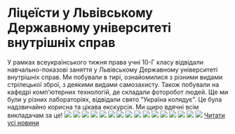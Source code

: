 
# Ліцеїсти у Львівському Державному університеті внутрішніх справ
У рамках всеукраїнського тижня права учні 10-Г класу відвідали навчально-показові заняття у Львівському Державному університеті внутрішніх справ. Ми побували в тирі, ознайомилися з різними видами стрілецької зброї, з деякими видами самозахисту. Також побували на кафедрі комп'ютерних технологій, де складали фоторобот людей. Ще ми були у різних лабораторіях, відвідали свято "Україна колядує". Це була надзвичайно корисна та цікава екскурсія. Ми щиро вдячні всім викладачам за це!
![](/images/ліцеїсти-у-львівському-державному-університеті-внутрішніх/10bzd.jpg)
![](/images/ліцеїсти-у-львівському-державному-університеті-внутрішніх/11bzd.jpg)
![](/images/ліцеїсти-у-львівському-державному-університеті-внутрішніх/12bzd.jpg)
![](/images/ліцеїсти-у-львівському-державному-університеті-внутрішніх/13bzd.jpg)
![](/images/ліцеїсти-у-львівському-державному-університеті-внутрішніх/14bzd.jpg)
![](/images/ліцеїсти-у-львівському-державному-університеті-внутрішніх/15bzd.jpg)
![](/images/ліцеїсти-у-львівському-державному-університеті-внутрішніх/16bzd.jpg)
![](/images/ліцеїсти-у-львівському-державному-університеті-внутрішніх/1bzd.jpg)
![](/images/ліцеїсти-у-львівському-державному-університеті-внутрішніх/2bzd.jpg)
![](/images/ліцеїсти-у-львівському-державному-університеті-внутрішніх/3bzd.jpg)
![](/images/ліцеїсти-у-львівському-державному-університеті-внутрішніх/4bzd.jpg)
![](/images/ліцеїсти-у-львівському-державному-університеті-внутрішніх/5bzd.jpg)
![](/images/ліцеїсти-у-львівському-державному-університеті-внутрішніх/6bzd.jpg)
![](/images/ліцеїсти-у-львівському-державному-університеті-внутрішніх/7bzd.jpg)
![](/images/ліцеїсти-у-львівському-державному-університеті-внутрішніх/8bzd.jpg)
![](/images/ліцеїсти-у-львівському-державному-університеті-внутрішніх/9bzd.jpg)
[Читати усі новини](/news)
       